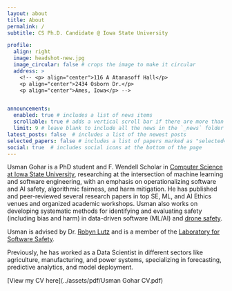 ```yaml
---
layout: about
title: About
permalink: /
subtitle: CS Ph.D. Candidate @ Iowa State University

profile:
  align: right
  image: headshot-new.jpg
  image_circular: false # crops the image to make it circular
  address: >
    <!-- <p> align="center">116 A Atanasoff Hall</p>
    <p align="center">2434 Osborn Dr.</p>
    <p align="center">Ames, Iowa</p> -->


announcements:
  enabled: true # includes a list of news items
  scrollable: true # adds a vertical scroll bar if there are more than 3 news items
  limit: 9 # leave blank to include all the news in the `_news` folder
latest_posts: false  # includes a list of the newest posts
selected_papers: false # includes a list of papers marked as "selected={true}"
social: true  # includes social icons at the bottom of the page
---
```


Usman Gohar is a PhD student and F. Wendell Scholar in [Computer Science at Iowa State University](https://www.cs.iastate.edu/), researching at the intersection of machine learning and software engineering, with an emphasis on operationalizing software and AI safety, algorithmic fairness, and harm mitigation. He has published and peer-reviewed several research papers in top SE, ML, and AI Ethics venues and organized academic workshops. Usman also works on developing systematic methods for identifying and evaluating safety (including bias and harm) in data-driven software (ML/AI) and [drone safety](https://sites.nd.edu/uli-drone-reputations/).

Usman is advised by Dr. [Robyn Lutz](https://robynlutz.com/) and is a member of the [Laboratory for Software Safety](https://softwaresafety.cs.iastate.edu/).

Previously, he has worked as a Data Scientist in different sectors like agriculture, manufacturing, and power systems, specializing in forecasting, predictive analytics, and model deployment.

[View my CV here](../assets/pdf/Usman Gohar CV.pdf)
